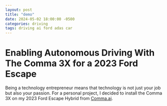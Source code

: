 ```yaml
---
layout: post
title: "demo"
date: 2024-05-02 18:00:00 -0500
categories: driving
tags: driving ai ford adas car
---
```


# Enabling Autonomous Driving With The Comma 3X for a 2023 Ford Escape
Being a technology entrepreneur means that technology is not just your job but also your passion. For a personal project, I decided to install the Comma 3X on my 2023 Ford Escape Hybrid from [Comma.ai](comma.ai).